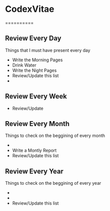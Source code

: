 # CodexVitae
==========

## Review Every Day
Things that I must have present every day 

* Write the Morning Pages
* Drink Water
* Write the Night Pages
* Review/Update this list
* 

## Review Every Week

* Review/Update

## Review Every Month
Things to check on the beggining of every month

* 
* Write a Montly Report
* Review/Update this list

## Review Every Year
Things to check on the beggining of every year

*
*
* Review/Update this list
